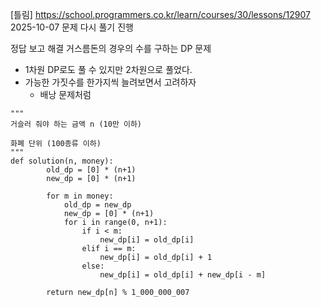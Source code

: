 [틀림] https://school.programmers.co.kr/learn/courses/30/lessons/12907
2025-10-07 문제 다시 풀기 진행

정답 보고 해결
거스름돈의 경우의 수를 구하는 DP 문제 
- 1차원 DP로도 풀 수 있지만 2차원으로 풀었다.
- 가능한 가짓수를 한가지씩 늘려보면서 고려하자
	- 배낭 문제처럼


```
"""
거슬러 줘야 하는 금액 n (10만 이하)

화폐 단위 (100종류 이하)
"""
def solution(n, money):
        old_dp = [0] * (n+1)
        new_dp = [0] * (n+1)

        for m in money:
            old_dp = new_dp
            new_dp = [0] * (n+1)
            for i in range(0, n+1):
                if i < m:
                    new_dp[i] = old_dp[i]
                elif i == m:
                    new_dp[i] = old_dp[i] + 1
                else:
                    new_dp[i] = old_dp[i] + new_dp[i - m]

        return new_dp[n] % 1_000_000_007
```